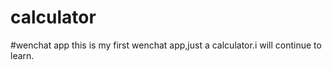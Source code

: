 # calculator
#wenchat app
 this is my first wenchat app,just a calculator.i will continue to learn.
